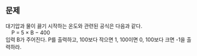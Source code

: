 ## 문제
대기압과 물이 끓기 시작하는 온도와 관련된 공식은 다음과 같다.  
&nbsp;&nbsp;&nbsp;&nbsp;P = 5 × B − 400  
입력 B가 주어진다. P를 출력하고, 100보다 작으면 1, 100이면 0, 100보다 크면 -1을 출력하라.  
